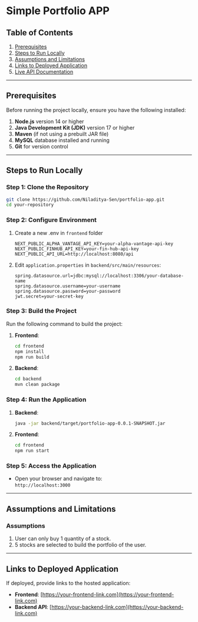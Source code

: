 # **Simple Portfolio APP**

## **Table of Contents**

1. [Prerequisites](#prerequisites)
2. [Steps to Run Locally](#steps-to-run-locally)
3. [Assumptions and Limitations](#assumptions-and-limitations)
4. [Links to Deployed Application](#links-to-deployed-application)
5. [Live API Documentation](#live-api-documentation)

---

## **Prerequisites**

Before running the project locally, ensure you have the following installed:

1. **Node.js** version 14 or higher
2. **Java Development Kit (JDK)** version 17 or higher
3. **Maven** (if not using a prebuilt JAR file)
4. **MySQL** database installed and running
5. **Git** for version control

---

## **Steps to Run Locally**

### **Step 1: Clone the Repository**

```bash
git clone https://github.com/Niladitya-Sen/portfolio-app.git
cd your-repository
```

### **Step 2: Configure Environment**
1. Create a new .env in `frontend` folder

    ```properties
    NEXT_PUBLIC_ALPHA_VANTAGE_API_KEY=your-alpha-vantage-api-key
    NEXT_PUBLIC_FINHUB_API_KEY=your-fin-hub-api-key
    NEXT_PUBLIC_API_URL=http://localhost:8080/api
    ```
2. Edit `application.properties` in `backend/src/main/resources`:

   ```properties
   spring.datasource.url=jdbc:mysql://localhost:3306/your-database-name
   spring.datasource.username=your-username
   spring.datasource.password=your-password
   jwt.secret=your-secret-key
   ```

### **Step 3: Build the Project**

Run the following command to build the project:
1. **Frontend**:

    ```bash
    cd frontend
    npm install
    npm run build
    ```
2. **Backend**:

    ```bash
    cd backend
    mvn clean package
    ```

### **Step 4: Run the Application**
1. **Backend**:

    ```bash
    java -jar backend/target/portfolio-app-0.0.1-SNAPSHOT.jar
    ```
2. **Frontend**:

    ```bash
    cd frontend
    npm run start
    ```


### **Step 5: Access the Application**

- Open your browser and navigate to:  
  `http://localhost:3000`

---

## **Assumptions and Limitations**

### **Assumptions**

1. User can only buy 1 quantity of a stock.
2. 5 stocks are selected to build the portfolio of the user.

---

## **Links to Deployed Application**

If deployed, provide links to the hosted application:

- **Frontend**: [https://your-frontend-link.com](https://your-frontend-link.com)
- **Backend API**: [https://your-backend-link.com](https://your-backend-link.com)